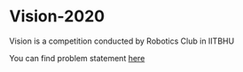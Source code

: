 # Vision-2020

Vision is a competition conducted by Robotics Club in IITBHU

You can find problem statement [here](Problem_Statement.pdf)

